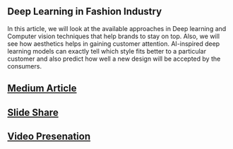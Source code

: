 Deep Learning in Fashion Industry
-
In this article, we will look at the available approaches in Deep learning and Computer vision techniques that help brands to stay on top. Also, we will see how aesthetics helps in gaining customer attention. AI-inspired deep learning models can exactly tell which style fits better to a particular customer and also predict how well a new design will be accepted by the consumers.

[Medium Article](https://raghavadurs.medium.com/deep-learning-in-fashion-industry-dcb897ac3c33)
-
[Slide Share](https://www.slideshare.net/RaghavaUrs/deep-learning-in-fashion-industry)
-
[Video Presenation](https://github.com/raghavadevarajeurs/DeepLearning/blob/main/ShortStoryAssignment/Deep%20Learning%20in%20Fashion%20Industry_Raghava.mp4)
-

